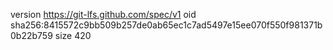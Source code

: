 version https://git-lfs.github.com/spec/v1
oid sha256:8415572c9bb509b257de0ab65ec1c7ad5497e15ee070f550f981371b0b22b759
size 420
